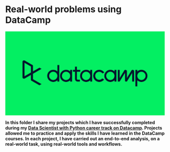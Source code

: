 # Real-world problems using DataCamp

[<img align="center" width="1000px" src="datacamp.png">](https://www.datacamp.com/)



**In this folder I share my projects which I have successfully completed during my [Data Scientist with Python career track on Datacamp](https://www.datacamp.com/tracks/data-scientist-with-python). Projects allowed me to practice and apply the skills I have learned in the DataCamp courses. In each project, I have carried out an end-to-end analysis, on a real-world task, using real-world tools and workflows.**
